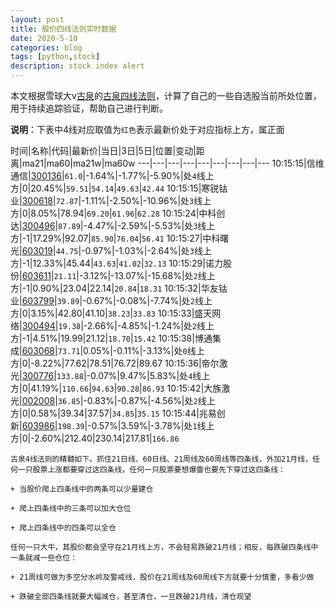 ```yaml
---
layout: post
title: 股价四线法则实时数据
date: 2020-5-10
categories: blog
tags: [python,stock]
description: stock index alert
---
```



本文根据雪球大v[古泉](https://xueqiu.com/u/7148646888)的[古泉四线法则](https://xueqiu.com/7148646888/130498192)，计算了自己的一些自选股当前所处位置，用于持续追踪验证，帮助自己进行判断。

**说明**：下表中4线对应取值为`红色`表示最新价处于对应指标上方，属正面

时间|名称|代码|最新价|当日|3日|5日|位置|变动|距离|ma21|ma60|ma21w|ma60w
---|---|---|---|---|---|---|---|---
10:15:15|信维通信|[300136](https://xueqiu.com/S/SZ300136)|`61.0`|-1.64%|-1.77%|-5.90%|处`4`线上方|0|20.45%|`59.51`|`54.14`|`49.63`|`42.44`
10:15:15|寒锐钴业|[300618](https://xueqiu.com/S/SZ300618)|`72.87`|-1.11%|-2.50%|-10.96%|处`3`线上方|0|8.05%|78.94|`69.20`|`61.96`|`62.28`
10:15:24|中科创达|[300496](https://xueqiu.com/S/SZ300496)|`87.89`|-4.47%|-2.59%|-5.53%|处`3`线上方|-1|17.29%|92.07|`85.90`|`76.04`|`56.41`
10:15:27|中科曙光|[603019](https://xueqiu.com/S/SH603019)|`44.75`|-0.97%|-1.03%|-2.64%|处`3`线上方|-1|12.33%|45.44|`43.63`|`41.02`|`32.13`
10:15:29|诺力股份|[603611](https://xueqiu.com/S/SH603611)|`21.11`|-3.12%|-13.07%|-15.68%|处`2`线上方|-1|0.90%|23.04|22.14|`20.84`|`18.31`
10:15:32|华友钴业|[603799](https://xueqiu.com/S/SH603799)|`39.89`|-0.67%|-0.08%|-7.74%|处`2`线上方|0|3.15%|42.80|41.10|`38.23`|`33.83`
10:15:33|盛天网络|[300494](https://xueqiu.com/S/SZ300494)|`19.38`|-2.66%|-4.85%|-1.24%|处`2`线上方|-1|4.51%|19.99|21.12|`18.70`|`15.42`
10:15:38|博通集成|[603068](https://xueqiu.com/S/SH603068)|`73.71`|0.05%|-0.11%|-3.13%|处`0`线上方|0|-8.22%|77.62|78.51|76.72|89.67
10:15:36|帝尔激光|[300776](https://xueqiu.com/S/SZ300776)|`133.88`|-0.07%|9.47%|5.83%|处`4`线上方|0|41.19%|`110.66`|`94.63`|`90.28`|`86.93`
10:15:42|大族激光|[002008](https://xueqiu.com/S/SZ002008)|`36.85`|-0.83%|-0.87%|-4.56%|处`2`线上方|0|0.58%|39.34|37.57|`34.85`|`35.15`
10:15:44|兆易创新|[603986](https://xueqiu.com/S/SH603986)|`198.39`|-0.57%|3.59%|-3.78%|处`1`线上方|0|-2.60%|212.40|230.14|217.81|`166.86`

```
古泉4线法则的精髓如下。抓住21日线、60日线、21周线及60周线等四条线，外加21月线，任何一只股票上涨都要穿过这四条线，任何一只股票要想爆雷也要先下穿过这四条线：

+ 当股价爬上四条线中的两条可以少量建仓

+ 爬上四条线中的三条可以加大仓位

+ 爬上四条线中的四条可以全仓

任何一只大牛，其股价都会坚守在21月线上方，不会轻易跌破21月线；相反，每跌破四条线中一条就减一些仓位：

+ 21周线可做为多空分水岭及警戒线，股价在21周线及60周线下方就要十分慎重，多看少做

+ 跌破全部四条线就要大幅减仓，甚至清仓，一旦跌破21月线，清仓观望
```